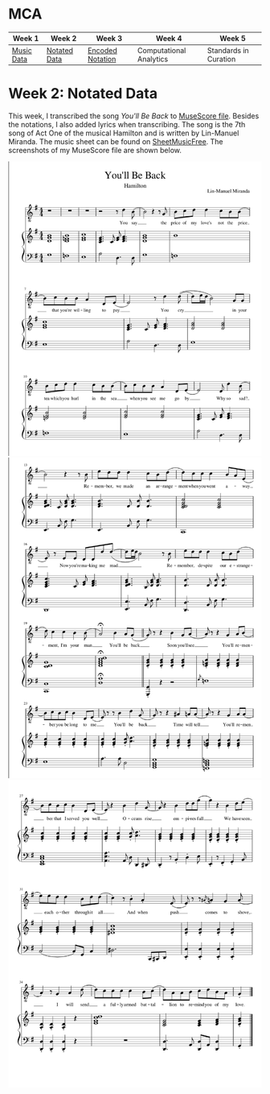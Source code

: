 # MCA

| Week 1 | Week 2 | Week 3 | Week 4 | Week 5 |
| ---|---|---|---|---|
| [Music Data](MCA-2020/README.md) | [Notated Data](week2.md) | [Encoded Notation](week3.md) | Computational Analytics | Standards in Curation |

# Week 2: Notated Data 

This week, I transcribed the song *You'll Be Back* to [MuseScore file](You'll_Be_Back.mscz). Besides the notations, I also added lyrics when transcribing. The song is the 7th song of Act One of the musical Hamilton and is written by Lin-Manuel Miranda. 
The music sheet can be found on [SheetMusicFree](https://sheetmusic-free.com/youll-be-back-sheet-music-hamilton/). 
The screenshots of my MuseScore file are shown below. 

![](./MSpage1.png)
![](./MSpage2.png)
![](./MSpage3.png)
